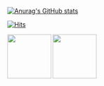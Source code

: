 [![Anurag's GitHub stats](https://github-readme-stats.vercel.app/api?username=KIMJINWOO4)](https://github.com/anuraghazra/github-readme-stats)


[![Hits](https://hits.seeyoufarm.com/api/count/incr/badge.svg?url=https%3A%2F%2Fgithub.com%2FKIMJINWOO4%2Fhit-counter&count_bg=%2379C83D&title_bg=%23555555&icon=&icon_color=%23E7E7E7&title=hits&edge_flat=false)](https://hits.seeyoufarm.com)

<a href="https://lgtmtome.tistory.com" target="_blank">
  <img src="[https://t1.kakaocdn.net/kakaocorp/kakaocorp/admin/5a539919017800001.png](https://www.google.com/url?sa=i&url=https%3A%2F%2Fwww.basicincomeparty.kr%2Fabout%2Fshin-jihye%2Ftistory-logo-fill_white&psig=AOvVaw1tdw6dyaiuZw4p8kok-zYL&ust=1680419379524000&source=images&cd=vfe&ved=0CAwQjRxqFwoTCKj8_pKQiP4CFQAAAAAdAAAAABAI)" height = "100" width="100"  align="left">
</a>
<a href="https://velog.io/@keroeroe14" target="_blank">
  <img src="[https://t1.kakaocdn.net/kakaocorp/kakaocorp/admin/5a539919017800001.png](https://www.google.com/url?sa=i&url=https%3A%2F%2Fwww.basicincomeparty.kr%2Fabout%2Fshin-jihye%2Ftistory-logo-fill_white&psig=AOvVaw1tdw6dyaiuZw4p8kok-zYL&ust=1680419379524000&source=images&cd=vfe&ved=0CAwQjRxqFwoTCKj8_pKQiP4CFQAAAAAdAAAAABAI)" height = "100" width="100"  align="left">
</a>
<!--

**KIMJINWOO4/KIMJINWOO4** is a ✨ _special_ ✨ repository because
Here are some ideas to get you started:
- 🔭 I’m cur
